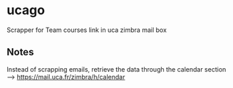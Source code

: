 # ucago
Scrapper for Team courses link in uca zimbra mail box

## Notes

Instead of scrapping emails, retrieve the data through the calendar section  
--> https://mail.uca.fr/zimbra/h/calendar

